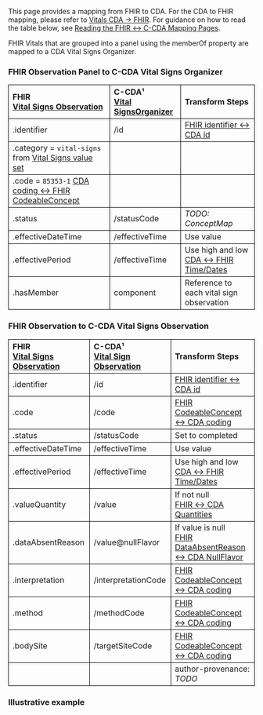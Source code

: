 <style>
td, th {
   border: 1px solid black!important;
}
</style>

This page provides a mapping from FHIR to CDA. For the CDA to FHIR mapping, please refer to [Vitals CDA → FHIR](./CF-vitals.html). For guidance on how to read the table below, see [Reading the FHIR ↔ C-CDA Mapping Pages](./mappingGuidance.html).

FHIR Vitals that are grouped into a panel using the memberOf property are mapped to a CDA Vital Signs Organizer. 

### FHIR Observation Panel to C-CDA Vital Signs Organizer

|FHIR<br/>[Vital Signs Observation](https://hl7.org/fhir/us/core/STU4/StructureDefinition-us-core-vital-signs.html)|C-CDA¹<br/>[Vital SignsOrganizer](https://hl7.org/cda/us/ccda/2024Jan/StructureDefinition-VitalSignsOrganizer.html)|Transform Steps|
|:----|:----|:----|
|.identifier|/id|[FHIR identifier ↔ CDA id](mappingGuidance.html#fhir-identifier--cda-id)|
|.category = `vital-signs` from [Vital Signs value set](https://hl7.org/fhir/us/core/STU4/ValueSet-us-core-vital-signs.html)||
|.code = `85353-1` [CDA coding ↔ FHIR CodeableConcept](mappingGuidance.html#cda-coding--fhir-codeableconcept)|||
|.status|/statusCode|*TODO: ConceptMap*
|.effectiveDateTime|/effectiveTime|Use value
|.effectivePeriod|/effectiveTime|Use high and low <br/>[CDA ↔ FHIR Time/Dates](mappingGuidance.html#cda--fhir-timedates)
|.hasMember|component|Reference to each vital sign observation 

### FHIR Observation to C-CDA Vital Signs Observation

|FHIR<br/>[Vital Signs Observation](https://hl7.org/fhir/us/core/STU4/StructureDefinition-us-core-vital-signs.html)|C-CDA¹<br/>[Vital Sign Observation](https://hl7.org/cda/us/ccda/2024Jan/StructureDefinition-VitalSignObservation.html)|Transform Steps|
|:----|:----|:----|
|.identifier|/id|[FHIR identifier ↔ CDA id](mappingGuidance.html#fhir-identifier--cda-id)|
|.code |/code|[FHIR CodeableConcept ↔ CDA coding ](mappingGuidance.html#fhir-codeableconcept--cda-coding)|
|.status|/statusCode|Set to completed
|.effectiveDateTime|/effectiveTime|Use value
|.effectivePeriod|/effectiveTime|Use high and low <br/>[CDA ↔ FHIR Time/Dates](mappingGuidance.html#cda--fhir-timedates)
|.valueQuantity|/value|If not null <br> [FHIR ↔ CDA Quantities](mappingGuidance.html#cda--fhir-quantity)
|.dataAbsentReason|/value@nullFlavor|If value is null<br>[FHIR DataAbsentReason ↔ CDA NullFlavor](ConceptMap-FC-DataAbsentReasonNullFlavor.html)
|.interpretation|/interpretationCode|[FHIR CodeableConcept ↔ CDA coding](mappingGuidance.html#fhir-codeableconcept--cda-coding)|
|.method|/methodCode|[FHIR CodeableConcept ↔ CDA coding](mappingGuidance.html#fhir-codeableconcept--cda-coding)|
|.bodySite|/targetSiteCode|[FHIR CodeableConcept ↔ CDA coding](mappingGuidance.html#fhir-codeableconcept--cda-coding)|
|||author-provenance: *TODO*


### Illustrative example